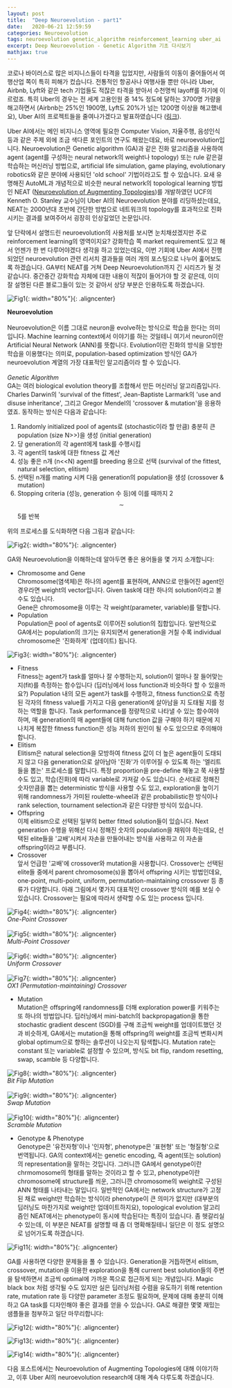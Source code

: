 ```yaml
---
layout: post
title:  "Deep Neuroevolution - part1"
date:   2020-06-21 12:59:59
categories: Neuroevolution
tags: neuroevolution genetic_algorithm reinforcement_learning uber_ai
excerpt: Deep Neuroevolution - Genetic Algorithm 기초 다시보기
mathjax: true
---
```



코로나 바이러스로 많은 비지니스들이 타격을 입었지만, 사람들의 이동이 줄어들어서 여행산업 쪽이 특히 피해가 컸습니다. 전통적인 항공사나 여행사들 뿐만 아니라 Uber, Airbnb, Lyft와 같은 tech 기업들도 적잖은 타격을 받아서 수천명씩 layoff를 하기에 이르렀죠. 특히 Uber의 경우는 전 세계 고용인원 중 14% 정도에 달하는 3700명 가량을 해고하면서 (Airbnb는 25%인 1900명, Lyft도 20%가 넘는 1200명 이상을 해고했네요), Uber AI의 프로젝트들을 줄여나가겠다고 발표하였습니다 ([링크](https://analyticsindiamag.com/uber-ai-labs-layoffs/)).


Uber AI에서는 메인 비지니스 영역에 필요한 Computer Vision, 자율주행, 음성인식 등과 같은 주제 외에 조금 색다른 포인트의 연구도 해왔는데요, 바로 neuroevolution입니다. Neuroevolution은 Genetic algorithm (GA)과 같은 진화 알고리즘을 사용하여 agent (agent를 구성하는 neural network의 weight나 topology) 또는 rule 같은걸 학습하는 머신러닝 방법으로, artificial life simulation, game playing, evolutionary robotics와 같은 분야에 사용되던 'old school' 기법이라고도 할 수 있습니다. 요새 유명해진 AutoML과 개념적으로 비슷한 neural network의 topological learning 방법인 NEAT ([Neuroevolution of Augmenting Topologies](https://www.cs.ucf.edu/~kstanley/neat.html))를 개발하였던 UCF의 Kenneth O. Stanley 교수님이 Uber AI의 Neuroevolution 분야를 리딩하셨는데요, NEAT는 2000년대 초반에 간단한 방법으로 네트워크의 topology를 효과적으로 진화시키는 결과를 보여주어서 굉장히 인상깊었던 논문입니다.


앞 단락에서 설명드린 neuroevolution의 사용처를 보시면 눈치채셨겠지만 주로 reinforcement learning의 영역이지요? 강화학습 쪽 market requirement도 있고 해서 언젠가 한 번 다루어야겠다 생각을 하고 있었는데요, 이번 기회에 Uber AI에서 진행되었던 neuroevolution 관련 리서치 결과들을 여러 개의 포스팅으로 나누어 훑어보도록 하겠습니다. GA부터 NEAT를 거쳐 Deep Neuroevolution까지 긴 시리즈가 될 것 같습니다. 중간중간 강화학습 자체에 대한 내용이 적잖이 들어가야 할 것 같은데, 이미 잘 설명된 다른 블로그들이 있는 것 같아서 상당 부분은 인용하도록 하겠습니다.

![Fig1](https://jiryang.github.io/img/neuroevolution.png "Neuroevolution"){: width="80%"}{: .aligncenter}


**Neuroevolution**<br><br>
Neuroevolution은 이름 그대로 neuron을 evolve하는 방식으로 학습을 한다는 의미입니다. Machine learning context에서 이야기를 하는 것일테니 여기서 neuron이란 Artificial Neural Network (ANN)를 뜻합니다. Evolution이란 진화의 방식을 모방한 학습을 이용했다는 의미로, population-based optimization 방식인 GA가 neuroevolution 계열의 가장 대표적인 알고리즘이라 할 수 있습니다.<br><br>
_Genetic Algorithm_<br>
GA는 여러 biological evolution theory를 조합해서 만든 머신러닝 알고리즘입니다. Charles Darwin의 'survival of the fittest', Jean-Baptiste Larmark의 'use and disuse inheritance', 그리고 Gregor Mendel의 'crossover & mutation'을 응용하였죠. 동작하는 방식은 다음과 같습니다:
1. Randomly initialized pool of agents로 (stochastic이라 할 만큼) 충분히 큰 population (size N>>)을 생성 (initial generation)
2. 당 generation의 각 agent에게 task를 수행시킴
3. 각 agent의 task에 대한 fitness 값 계산
4. 성능 좋은 n개 (n<<N) agent를 breeding 용으로 선택 (survival of the fittest, natural selection, elitism)
5. 선택된 n개를 mating 시켜 다음 generation의 population을 생성 (crossover & mutation)
6. Stopping criteria (성능, generation 수 등)에 이를 때까지 2$$\sim$$5를 반복

위의 프로세스를 도식화하면 다음 그림과 같습니다:

![Fig2](https://jiryang.github.io/img/ga_process2.png "Process of Genetic Algorithm"){: width="80%"}{: .aligncenter}


GA와 Neuroevolution을 이해하는데 알아두면 좋은 용어들을 몇 가지 소개합니다:<br>
* Chromosome and Gene<br>
Chromosome(염색체)은 하나의 agent를 표현하며, ANN으로 만들어진 agent인 경우라면 weight의 vector입니다. Given task에 대한 하나의 solution이라고 볼 수도 있습니다.<br>
Gene은 chromosome을 이루는 각 weight(parameter, variable)를 말합니다.
* Population<br>
Population은 pool of agents로 이루어진 solution의 집합입니다. 일반적으로 GA에서는 population의 크기는 유지되면서 generation을 거칠 수록 individual chromosome은 '진화하게' (업데이트) 됩니다.

![Fig3](https://jiryang.github.io/img/population_chromosome_gene.png "Units in GA"){: width="80%"}{: .aligncenter}


* Fitness<br>
Fitness는 agent가 task를 얼마나 잘 수행하는지, solution이 얼마나 잘 들어맞는지(fit)를 측정하는 함수입니다 (딥러닝에서 loss function과 비슷하다 할 수 있을까요?) Population 내의 모든 agent가 task를 수행하고, fitness function으로 측정된 각자의 fitness value를 가지고 다음 generation에 살아남을 지 도태될 지를 정하는 역할을 합니다. Task performance를 정량적으로 나타낼 수 있는 함수여야 하며, 매 generation의 매 agent들에 대해 function 값을 구해야 하기 때문에 지나치게 복잡한 fitness function은 성능 저하의 원인이 될 수도 있으므로 주의해야 합니다.
* Elitism<br>
Elitism은 natural selection을 모방하여 fitness 값이 더 높은 agent들이 도태되지 않고 다음 generation으로 살아남아 '진화'가 이루어질 수 있도록 하는 '엘리트들을 뽑는' 프로세스를 말합니다. 특정 proportion을 pre-define 해놓고 쭉 사용할 수도 있고, 학습(진화)에 따라 variable로 가져갈 수도 있습니다. 순서대로 정해진 숫자만큼을 뽑는 deterministic 방식을 사용할 수도 있고, exploration을 높이기 위해 randomness가 가미된 roulette-wheel과 같은 probabilistic한 방식이나 rank selection, tournament selection과 같은 다양한 방식이 있습니다.
* Offspring<br>
이제 elitism으로 선택된 일부의 better fitted solution들이 있습니다. Next generation 수행을 위해선 다시 정해진 숫자의 population을 채워야 하는데요, 선택된 elite들을 '교배'시켜서 자손을 만들어내는 방식을 사용하고 이 자손을 offspring이라고 부릅니다.
* Crossover<br>
앞서 언급한 '교배'에 crossover와 mutation을 사용합니다. Crossover는 선택된 elite들 중에서 parent chromosome(s)을 뽑아서 offspring 시키는 방법인데요, one-point, multi-point, uniform, permutation-maintaining crossover 등 종류가 다양합니다. 아래 그림에서 몇가지 대표적인 crossover 방식의 예를 보실 수 있습니다. Crossover는 필요에 따라서 생략할 수도 있는 process 입니다.

![Fig4](https://jiryang.github.io/img/one_point_crossover.jpg "One-Point Crossover"){: width="80%"}{: .aligncenter}<br>
_One-Point Crossover_<br><br>
![Fig5](https://jiryang.github.io/img/multi_point_crossover.jpg "Multi-Point Crossover"){: width="80%"}{: .aligncenter}<br>
_Multi-Point Crossover_<br><br>
![Fig6](https://jiryang.github.io/img/uniform_crossover.jpg "Uniform Crossover"){: width="80%"}{: .aligncenter}<br>
_Uniform Crossover_<br><br>
![Fig7](https://jiryang.github.io/img/david_order_crossover.jpg "OX1 (Permutation-Maintaining) Crossover"){: width="80%"}{: .aligncenter}<br>
_OX1 (Permutation-maintaining) Crossover_<br>


* Mutation<br>
Mutation은 offspring에 randomness를 더해 exploration power를 키워주는 또 하나의 방법입니다. 딥러닝에서 mini-batch의 backpropagation을 통한 stochastic gradient descent (SGD)를 구해 조금씩 weight를 업데이트했던 것과 비슷하게, GA에서는 mutation을 통해 offspring의 weight를 조금씩 변화시켜 global optimum으로 향하는 솔루션이 나오는지 탐색합니다. Mutation rate는 constant 또는 variable로 설정할 수 있으며, 방식도 bit flip, random resetting, swap, scamble 등 다양합니다.

![Fig8](https://jiryang.github.io/img/bit_flip_mutation.jpg "Bit Flip Mutation"){: width="80%"}{: .aligncenter}<br>
_Bit Flip Mutation_<br><br>
![Fig9](https://jiryang.github.io/img/swap_mutation.jpg "Swap Mutation"){: width="80%"}{: .aligncenter}<br>
_Swap Mutation_<br><br>
![Fig10](https://jiryang.github.io/img/scramble_mutation.jpg "Scramble Mutation"){: width="80%"}{: .aligncenter}<br>
_Scramble Mutation_<br>

* Genotype & Phenotype<br>
Genotype은 '유전자형'이나 '인자형', phenotype은 '표현형' 또는 '형질형'으로 번역됩니다. GA의 context에서는 genetic encoding, 즉 agent(또는 solution)의 representation을 말하는 것입니다. 그러니깐 GA에서 genotype이란 chrmomosome의 형태를 말하는 것이라고 할 수 있고, phenotype이란 chromosome에 structure를 씌운, 그러니깐 chromosome의 weight로 구성된 ANN 형태를 나타내는 말입니다. 일반적인 GA에서는 network structure가 고정된 채로 weight만 학습하는 방식이라 phenotype이 큰 의미가 없지만 (대부분의 딥러닝도 마찬가지로 weight만 업데이트하지요), topological evolution 알고리즘인 NEAT에서는 phenotype이 동시에 학습된다는 특징이 있습니다. 좀 헷갈리실 수 있는데, 이 부분은 NEAT를 설명할 때 좀 더 명확해질테니 일단은 이 정도 설명으로 넘어가도록 하겠습니다.

![Fig11](https://jiryang.github.io/img/genotype_and_phenotype.png "Genotype and Phenotype"){: width="80%"}{: .aligncenter}


GA를 사용하면 다양한 문제들을 풀 수 있습니다. Generation을 거듭하면서 elitism, crossover, mutation을 이용한 exploration을 통해 current best solution들의 주변을 탐색하면서 조금씩 optimal에 가까운 쪽으로 접근하게 되는 개념입니다. Magic black box 처럼 생각될 수도 있지만 실은 딥러닝처럼 수렴을 유도하기 위해 retention rate, mutation rate 등 다양한 parameter 조정도 필요하며, 문제에 대해 충분히 이해하고 GA task를 디자인해야 좋은 결과를 얻을 수 있습니다. GA로 해결한 몇몇 재밌는 샘플들을 첨부하고 일단 마무리합니다:

![Fig12](https://jiryang.github.io/img/evolutionary_algorithm-1.gif "GA Sample #1"){: width="80%"}{: .aligncenter}


![Fig13](https://jiryang.github.io/img/ga_sample-2.gif "GA Sample #2"){: width="80%"}{: .aligncenter}


![Fig14](https://jiryang.github.io/img/ga_sample-3.gif "GA Sample #3"){: width="80%"}{: .aligncenter}



다음 포스트에서는 Neuroevolution of Augmenting Topologies에 대해 이야기하고, 이후 Uber AI의 neuroevolution research에 대해 계속 다루도록 하겠습니다.
